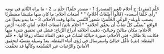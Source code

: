 حُلْم [مفرد]: ج ‌أَحلام (لغير المصدر):
1 - مصدر حلَمَ1/ حلَمَ بـ.
2 - ما يراه النَّائم في نومه "رأى حُلْمًا أسعده- {قَالُوا أَضْغَاثُ ‌أَحْلَامٍ} " ° أضغاث ‌أحلام: ما كان منها ملتبسًا مضطربًا يصعب تأويله- الوعْي الحُلْميّ: شعور النَّفس بذاتها وقت الأحلام.
3 - ما يبدو بعيدًا عن الواقع "يتمنَّى كلُّ شابٍّ أن يحقّق أحلامَه" ° ‌أحلام نائم/ أضغاث ‌أحلام: أمانٍ كاذبة- أَرْض الأحلام: مكان مثاليّ وخياليّ- ذهَبت أحلامُه أدراجَ الرِّياح: فشل في تحقيق شيء
 منها فكانت بلا طائل- فتى الأحلام: صورة خياليّة لشابّ في ذهن الفتاة تتمنّاه زوجًا لها.
• حُلْم اليقظة: (نف) تأمُّل خياليّ واسترسال في رُؤى أثناء اليقظة، يعدّ وسيلة نفسيّة لتحقيق الأمانيّ والرَّغبات غير المُشْبَعة وكأنَّها قد تحقَّقت